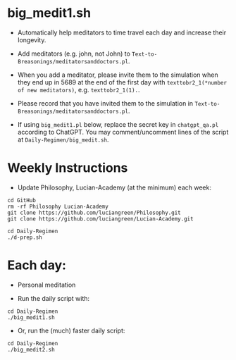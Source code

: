 # big_medit1.sh

* Automatically help meditators to time travel each day and increase their longevity.

* Add meditators (e.g. john, not John) to `Text-to-Breasonings/meditatorsanddoctors.pl`.

* When you add a meditator, please invite them to the simulation when they end up in 5689 at the end of the first day with `texttobr2_1(*number of new meditators)`, e.g. `texttobr2_1(1).`.

* Please record that you have invited them to the simulation in `Text-to-Breasonings/meditatorsanddoctors.pl`.

* If using `big_medit1.pl` below, replace the secret key in `chatgpt_qa.pl` according to ChatGPT. You may comment/uncomment lines of the script at `Daily-Regimen/big_medit.sh`.

# Weekly Instructions

* Update Philosophy, Lucian-Academy (at the minimum) each week:

```
cd GitHub
rm -rf Philosophy Lucian-Academy
git clone https://github.com/luciangreen/Philosophy.git
git clone https://github.com/luciangreen/Lucian-Academy.git

cd Daily-Regimen
./d-prep.sh
```

# Each day:

* Personal meditation

* Run the daily script with:

```
cd Daily-Regimen
./big_medit1.sh
```

* Or, run the (much) faster daily script:

```
cd Daily-Regimen
./big_medit2.sh
```
